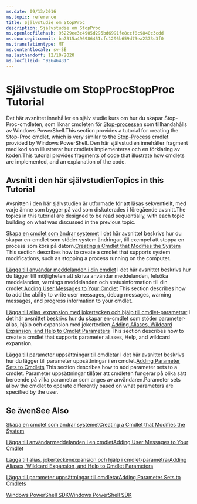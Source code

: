 ```yaml
---
ms.date: 09/13/2016
ms.topic: reference
title: Självstudie om StopProc
description: Självstudie om StopProc
ms.openlocfilehash: 95229ee3c4905d295bd6991fe8ccf8c9840c3cdd
ms.sourcegitcommit: ba7315a496986451cfc1296b659d73ea2373d3f0
ms.translationtype: MT
ms.contentlocale: sv-SE
ms.lasthandoff: 12/10/2020
ms.locfileid: "92646431"
---
```

# <a name="stopproc-tutorial"></a><span data-ttu-id="90747-103">Självstudie om StopProc</span><span class="sxs-lookup"><span data-stu-id="90747-103">StopProc Tutorial</span></span>

<span data-ttu-id="90747-104">Det här avsnittet innehåller en själv studie kurs om hur du skapar Stop-Proc-cmdleten, som liknar cmdleten för [Stop-processen](/powershell/module/Microsoft.PowerShell.Management/Stop-Process) som tillhandahålls av Windows PowerShell.</span><span class="sxs-lookup"><span data-stu-id="90747-104">This section provides a tutorial for creating the Stop-Proc cmdlet, which is very similar to the [Stop-Process](/powershell/module/Microsoft.PowerShell.Management/Stop-Process) cmdlet provided by Windows PowerShell.</span></span> <span data-ttu-id="90747-105">Den här självstudien innehåller fragment med kod som illustrerar hur cmdlets implementeras och en förklaring av koden.</span><span class="sxs-lookup"><span data-stu-id="90747-105">This tutorial provides fragments of code that illustrate how cmdlets are implemented, and an explanation of the code.</span></span>

## <a name="topics-in-this-tutorial"></a><span data-ttu-id="90747-106">Avsnitt i den här självstudien</span><span class="sxs-lookup"><span data-stu-id="90747-106">Topics in this Tutorial</span></span>

<span data-ttu-id="90747-107">Avsnitten i den här självstudien är utformade för att läsas sekventiellt, med varje ämne som bygger på vad som diskuterades i föregående avsnitt.</span><span class="sxs-lookup"><span data-stu-id="90747-107">The topics in this tutorial are designed to be read sequentially, with each topic building on what was discussed in the previous topic.</span></span>

<span data-ttu-id="90747-108">[Skapa en cmdlet som ändrar systemet](./creating-a-cmdlet-that-modifies-the-system.md) I det här avsnittet beskrivs hur du skapar en-cmdlet som stöder system ändringar, till exempel att stoppa en process som körs på datorn.</span><span class="sxs-lookup"><span data-stu-id="90747-108">[Creating a Cmdlet that Modifies the System](./creating-a-cmdlet-that-modifies-the-system.md) This section describes how to create a cmdlet that supports system modifications, such as stopping a process running on the computer.</span></span>

<span data-ttu-id="90747-109">[Lägga till användar meddelanden i din cmdlet](./adding-user-messages-to-your-cmdlet.md) I det här avsnittet beskrivs hur du lägger till möjligheten att skriva användar meddelanden, felsöka meddelanden, varnings meddelanden och statusinformation till din cmdlet.</span><span class="sxs-lookup"><span data-stu-id="90747-109">[Adding User Messages to Your Cmdlet](./adding-user-messages-to-your-cmdlet.md) This section describes how to add the ability to write user messages, debug messages, warning messages, and progress information to your cmdlet.</span></span>

<span data-ttu-id="90747-110">[Lägga till alias, expansion med jokertecken och hjälp till cmdlet-parametrar](./adding-aliases-wildcard-expansion-and-help-to-cmdlet-parameters.md) I det här avsnittet beskrivs hur du skapar en-cmdlet som stöder parameter-alias, hjälp och expansion med jokertecken.</span><span class="sxs-lookup"><span data-stu-id="90747-110">[Adding Aliases, Wildcard Expansion, and Help to Cmdlet Parameters](./adding-aliases-wildcard-expansion-and-help-to-cmdlet-parameters.md) This section describes how to create a cmdlet that supports parameter aliases, Help, and wildcard expansion.</span></span>

<span data-ttu-id="90747-111">[Lägga till parameter uppsättningar till cmdletar](./adding-parameter-sets-to-a-cmdlet.md) I det här avsnittet beskrivs hur du lägger till parameter uppsättningar i en cmdlet.</span><span class="sxs-lookup"><span data-stu-id="90747-111">[Adding Parameter Sets to Cmdlets](./adding-parameter-sets-to-a-cmdlet.md) This section describes how to add parameter sets to a cmdlet.</span></span> <span data-ttu-id="90747-112">Parameter uppsättningar tillåter att cmdleten fungerar på olika sätt beroende på vilka parametrar som anges av användaren.</span><span class="sxs-lookup"><span data-stu-id="90747-112">Parameter sets allow the cmdlet to operate differently based on what parameters are specified by the user.</span></span>

## <a name="see-also"></a><span data-ttu-id="90747-113">Se även</span><span class="sxs-lookup"><span data-stu-id="90747-113">See Also</span></span>

[<span data-ttu-id="90747-114">Skapa en cmdlet som ändrar systemet</span><span class="sxs-lookup"><span data-stu-id="90747-114">Creating a Cmdlet that Modifies the System</span></span>](./creating-a-cmdlet-that-modifies-the-system.md)

[<span data-ttu-id="90747-115">Lägga till användarmeddelanden i en cmdlet</span><span class="sxs-lookup"><span data-stu-id="90747-115">Adding User Messages to Your Cmdlet</span></span>](./adding-user-messages-to-your-cmdlet.md)

[<span data-ttu-id="90747-116">Lägga till alias, jokerteckenexpansion och hjälp i cmdlet-parametrar</span><span class="sxs-lookup"><span data-stu-id="90747-116">Adding Aliases, Wildcard Expansion, and Help to Cmdlet Parameters</span></span>](./adding-aliases-wildcard-expansion-and-help-to-cmdlet-parameters.md)

[<span data-ttu-id="90747-117">Lägga till parameter uppsättningar till cmdletar</span><span class="sxs-lookup"><span data-stu-id="90747-117">Adding Parameter Sets to Cmdlets</span></span>](./adding-parameter-sets-to-a-cmdlet.md)

[<span data-ttu-id="90747-118">Windows PowerShell SDK</span><span class="sxs-lookup"><span data-stu-id="90747-118">Windows PowerShell SDK</span></span>](../windows-powershell-reference.md)
